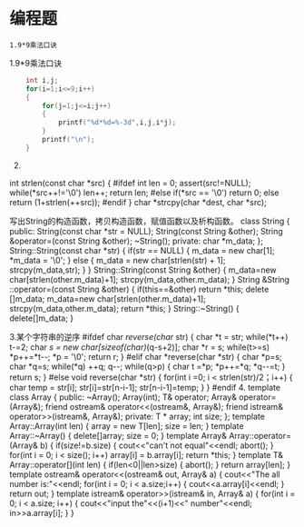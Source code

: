 编程题
===========================
	1.9*9乘法口诀
1.9*9乘法口诀
```c
	int i,j;
	for(i=1;i<=9;i++)
	{
		for(j=1;j<=i;j++)
		{
			printf("%d*%d=%-3d",i,j,i*j);
		}
		printf("\n");	
	}
```
2.
int strlen(const char *src)
{
#ifdef
	int len = 0;
	assert(src!=NULL);
	while(*src++!='\0')
		len++;
	return len;
#else
	if(*src == '\0')
		return 0;
	else
		return (1+strlen(++src));
#endif
}
char *strcpy(char *dest, char *src);

写出String的构造函数，拷贝构造函数，赋值函数以及析构函数。
class String
{
	public:
		String(const char *str = NULL);
		String(const String &other);
		String &operator=(const String &other);
		~String();
	private:
		char *m_data;
};
String::String(const char *str)
{
	if(str == NULL)
	{
		m_data = new char[1];
		*m_data = '\0';
	}
	else
	{
		m_data = new char[strlen(str) + 1];
		strcpy(m_data,str);
	}
}
String::String(const String &other)
{
	m_data=new char[strlen(other.m_data)+1];
	strcpy(m_data,other.m_data);
}
String &String ::operator=(const String &other)
{
	if(this==&other)
		return *this;
	delete []m_data;
	m_data=new char[strlen(other.m_data)+1];
	strcpy(m_data,other.m_data);
	return *this;
}
String::~String()
{
	delete[]m_data;
}

3.某个字符串的逆序
#ifdef
char *reverse(char* str)
{
    char *t = str;
    while(*t++)
        t-=2;
    char *s = new char[sizeof(char)*(q-s+2)];
    char *r = s;
    while(t>=s)
        *p++=*t--;
    *p = '\0';
    return r;
}
#elif
char *reverse(char *str)
{
    char *p=s;
    char *q=s;
    while(*q)
        ++q;
    q--;
    while(q>p)
    {
        char t =*p;
        *p++=*q;
        *q--=t;
    }
    return s;
}
#else
void reverse(char *str)
{
    for(int i =0; i < strlen(str)/2；i++)
    {
        char temp = str[i];
        str[i]=str[n-i-1];
        str[n-i-1]=temp;
    }
}
#endif
4.
template<class T>
class Array
{
    public:
        ~Array();
        Array(int);
        T& operator[](int);
        Array& operator=(Array<T>&);
        friend ostream& operator<<(ostream&, Array&);
        friend istream& operator>>(istream&, Array&);
    private:
        T * array;
        int size;
};
template<class T>
Array<T>::Array(int len)
{
    array = new T[len];
    size = len;
}
template<class T>
Array<T>::~Array()
{
    delete[]array;
    size = 0;
}
template<class T>
Array<T>& Array<T>::operator=(Array<T>& b)
{
    if(size!=b.size)
    {
        cout<<"can't not equal"<<endl;
        abort();
    }
    for(int i = 0; i < size(); i++)
        array[i] = b.array[i];
    return *this;
}
template<class T>
T& Array<T>::operator[](int len)
{
    if(len<0||len>size)
    {
        abort();
    }
    return array[len];
}
template<class T>
ostream& operator<<(ostream& out, Array<T>& a)
{
    cout<<"The all number is:"<<endl;
    for(int i = 0; i < a.size;i++)
    {
        cout<<a.array[i]<<endl;
    }
    return out;
}
template<class T>
istream& operator>>(istream& in, Array<T>& a)
{
    for(int i = 0; i < a.size; i++)
    {
        cout<<"input the"<<(i+1)<<" number"<<endl;
        in>>a.array[i];
    }
}




